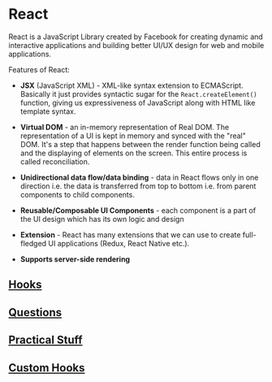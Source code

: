 # React

React is a JavaScript Library created by Facebook for creating dynamic and interactive applications and building better UI/UX design for web and mobile applications.

Features of React:

* **JSX** (JavaScript XML) - XML-like syntax extension to ECMAScript. Basically it just provides syntactic sugar for the `React.createElement()` function, giving us expressiveness of JavaScript along with HTML like template syntax.

* **Virtual DOM** - an in-memory representation of Real DOM. The representation of a UI is kept in memory and synced with the "real" DOM. It's a step that happens between the render function being called and the displaying of elements on the screen. This entire process is called reconciliation.

* **Unidirectional data flow/data binding** - data in React flows only in one direction i.e. the data is transferred from top to bottom i.e. from parent components to child components.

* **Reusable/Composable UI Components** - each component is a part of the UI design which has its own logic and design

* **Extension** - React has many extensions that we can use to create full-fledged UI applications (Redux, React Native etc.).

* **Supports server-side rendering**


## [Hooks](./topics/hooks.md)

## [Questions](./topics/questions.md)

## [Practical Stuff](./topics/practical.md)

## [Custom Hooks](./topics/custom-hooks.md)